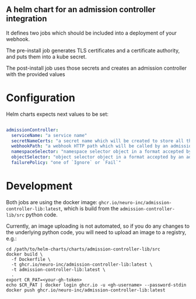 A helm chart for an admission controller integration
---

It defines two jobs which should be included into a deployment of your webhook.

The pre-install job generates TLS certificates and a certificate authority, 
and puts them into a kube secret.

The post-install job uses those secrets and creates an admission controller with the provided values


Configuration
=============

Helm charts expects next values to be set:

```yaml

admissionController:
  serviceName: "a service name"
  secretNameCerts: "a secret name which will be created to store all the certs"
  webhookPath: "a webhook HTTP path which will be called by an admission controller"
  namespaceSelector: "namespace selector object in a format accepted by an admission controller"
  objectSelector: "object selector object in a format accepted by an admission controller"
  failurePolicy: "one of `Ignore` or `Fail`"

```

Development
===

Both jobs are using the docker image: `ghcr.io/neuro-inc/admission-controller-lib:latest`,
which is build from the `admission-controller-lib/src` python code.

Currently, an image uploading is not automated,
so if you do any changes to the underlying python code, 
you will need to upload an image to a registry, e.g.:

```shell
cd /path/to/helm-charts/charts/admission-controller-lib/src
docker build \
  -f Dockerfile \
  -t ghcr.io/neuro-inc/admission-controller-lib:latest \
  -t admission-controller-lib:latest \
  .
export CR_PAT=<your-gh-token>
echo $CR_PAT | docker login ghcr.io -u <gh-username> --password-stdin
docker push ghcr.io/neuro-inc/admission-controller-lib:latest
```
